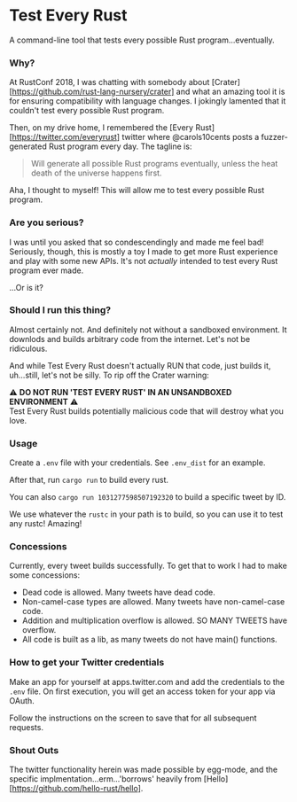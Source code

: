 # Test Every Rust

A command-line tool that tests every possible Rust program...eventually.

### Why?

At RustConf 2018, I was chatting with somebody about [Crater][https://github.com/rust-lang-nursery/crater]
and what an amazing tool it is for ensuring compatibility with language changes.
I jokingly lamented that it couldn't test every possible Rust program.

Then, on my drive home, I remembered the [Every Rust][https://twitter.com/everyrust] twitter
where @carols10cents posts a fuzzer-generated Rust program every day. The tagline is:

> Will generate all possible Rust programs eventually, unless the heat death of the universe happens first.

Aha, I thought to myself! This will allow me to test every possible Rust program.

### Are you serious?

I was until you asked that so condescendingly and made me feel bad!
Seriously, though, this is mostly a toy I made to get more Rust experience and play with
some new APIs. It's not *actually* intended to test every Rust program ever made.

...Or is it?

### Should I run this thing?

Almost certainly not. And definitely not without a sandboxed environment. It downlods
and builds arbitrary code from the internet. Let's not be ridiculous.

And while Test Every Rust doesn't actually RUN that code, just builds it, uh...still,
let's not be silly. To rip off the Crater warning:

:warning: **DO NOT RUN 'TEST EVERY RUST' IN AN UNSANDBOXED ENVIRONMENT** :warning:  
Test Every Rust builds potentially malicious code that will destroy what you love.

### Usage

Create a `.env` file with your credentials. See `.env_dist` for an example.

After that, run `cargo run` to build every rust.

You can also `cargo run 1031277598507192320` to build a specific tweet by ID.

We use whatever the `rustc` in your path is to build, so you can use it to test any rustc! Amazing!

### Concessions

Currently, every tweet builds successfully. To get that to work I had to make some concessions:

* Dead code is allowed. Many tweets have dead code.
* Non-camel-case types are allowed. Many tweets have non-camel-case code.
* Addition and multiplication overflow is allowed. SO MANY TWEETS have overflow.
* All code is built as a lib, as many tweets do not have main() functions.

### How to get your Twitter credentials

Make an app for yourself at apps.twitter.com and add the credentials to the
`.env` file. On first execution, you will get an access token for your app via OAuth.

Follow the instructions on the screen to save that for all subsequent requests.

### Shout Outs

The twitter functionality herein was made possible by egg-mode, and the specific
implmentation...erm...'borrows' heavily from [Hello][https://github.com/hello-rust/hello].